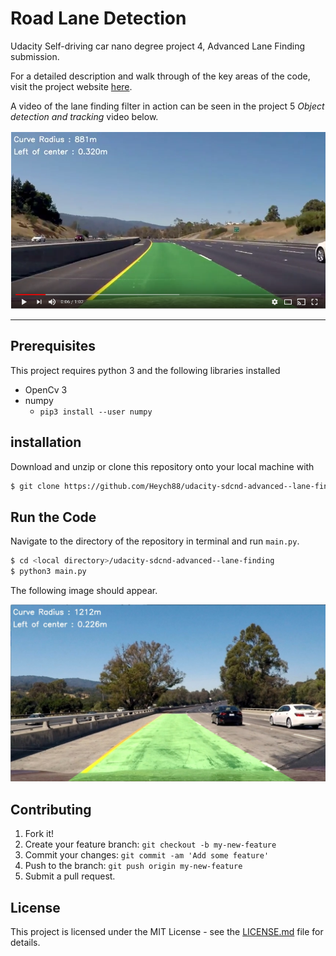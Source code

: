 # Road Lane Detection

Udacity Self-driving car nano degree project 4, Advanced Lane Finding submission.

For a detailed description and walk through of the key areas of the code, visit the project website [here](https://www.haidynmcleod.com/driving-lane-detection).

A video of the lane finding filter in action can be seen in the project 5 *Object detection and tracking* video below.

 [![MPC in action](output_images/video.png)](https://youtu.be/8O_-bWPyUX8)

---

## Prerequisites

This project requires python 3 and the following libraries installed

* OpenCv 3
* numpy
  * `pip3 install --user numpy`

## installation

Download and unzip or clone this repository onto your local machine with

```sh
$ git clone https://github.com/Heych88/udacity-sdcnd-advanced--lane-finding.git
```

## Run the Code

Navigate to the directory of the repository in terminal and run `main.py`.

```sh
$ cd <local directory>/udacity-sdcnd-advanced--lane-finding
$ python3 main.py
```

 The following image should appear.

![image2](output_images/test1.jpg)

## Contributing

1. Fork it!
2. Create your feature branch: `git checkout -b my-new-feature`
3. Commit your changes: `git commit -am 'Add some feature'`
4. Push to the branch: `git push origin my-new-feature`
5. Submit a pull request.

## License

This project is licensed under the MIT License - see the [LICENSE.md](LICENSE.md) file for details.
